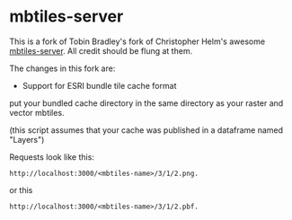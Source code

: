 mbtiles-server
==============

This is a fork of Tobin Bradley's fork of Christopher Helm's awesome [mbtiles-server](https://github.com/chelm/mbtiles-server). All credit should be flung at them. 

The changes in this fork are:

* Support for ESRI bundle tile cache format

put your bundled cache directory in the same directory as your raster and vector mbtiles.

(this script assumes that your cache was published in a dataframe named "Layers")

Requests look like this:

``` text
http://localhost:3000/<mbtiles-name>/3/1/2.png.
```

or this
``` text
http://localhost:3000/<mbtiles-name>/3/1/2.pbf.
```